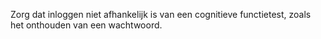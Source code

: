 <!-- @license CC0-1.0 -->

Zorg dat inloggen niet afhankelijk is van een cognitieve functietest, zoals het onthouden van een wachtwoord.

